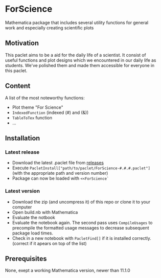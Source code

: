# ForScience
Mathematica package that includes several utility functions for general work and especially creating scientific plots

## Motivation
This paclet aims to be a aid for the daily life of a scientist. It consist of useful functions and plot designs which we encountered in our daily life as students. We've polished them and made them accessible for everyone in this paclet.

## Content
A list of the most noteworthy functions:
- Plot theme "For Science"
- `IndexedFunction` (indexed (#) and (&))
- `TableToTex` function
- ...

## Installation
### Latest release
- Download the latest .paclet file from [releases](https://github.com/lukas-lang/ForScience/releases)
- Execute `PacletInstall["path/to/paclet/ForScience-#.#.#.paclet"]` (with the appropriate path and version number)
- Package can now be loaded with ``<<ForScience` ``

### Latest version
- Download the zip (and uncompress it) of this repo or clone it to your computer
- Open build.nb with Mathematica
- Evaluate the notbook
- Evaluate the notebook again. The second pass uses `CompileUsages` to precompile the formatted usage messages to decrease subsequent package load times.
- Check in a new notebook with `PacletFind[]` if it is installed correctly.
  (correct if it apears on top of the list)

## Prerequisites
None, exept a working Mathematica version, newer than 11.1.0
